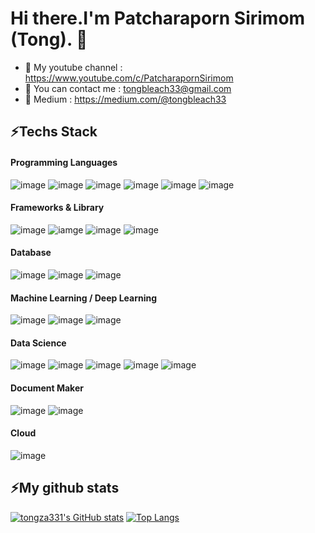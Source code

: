 # Hi there.I'm Patcharaporn Sirimom (Tong). 👋

- 🌱 My youtube channel : https://www.youtube.com/c/PatcharapornSirimom
- 💬 You can contact me : tongbleach33@gmail.com
- 💬 Medium : https://medium.com/@tongbleach33

## ⚡Techs Stack
#### Programming Languages
![image](https://img.shields.io/badge/Python-FFD43B?style=for-the-badge&logo=python&logoColor=blue)
![image](https://img.shields.io/badge/R-276DC3?style=for-the-badge&logo=r&logoColor=white)
![image](https://img.shields.io/badge/HTML5-E34F26?style=for-the-badge&logo=html5&logoColor=white)
![image](https://img.shields.io/badge/CSS3-1572B6?style=for-the-badge&logo=css3&logoColor=white)
![image](https://img.shields.io/badge/C-00599C?style=for-the-badge&logo=c&logoColor=white)
![image](https://img.shields.io/badge/Verilog-20BEFF?style=for-the-badge&logo=16542113/50175134-4f7b3700-02fc-11e9-914e-cb317fddce4e.png&logoColor=white)
#### Frameworks & Library
![image](https://img.shields.io/badge/Django-092E20?style=for-the-badge&logo=django&logoColor=green)
![iamge](https://img.shields.io/badge/Flask-000000?style=for-the-badge&logo=flask&logoColor=white)
![image](https://img.shields.io/badge/Streamlit-FF4B4B?style=for-the-badge&logo=Streamlit&logoColor=white)
![image](https://img.shields.io/badge/Odoo-714B67?style=for-the-badge&logo=Odoo&logoColor=white)
#### Database
![image](https://img.shields.io/badge/PostgreSQL-316192?style=for-the-badge&logo=postgresql&logoColor=white)
![image](https://img.shields.io/badge/redis-%23DD0031.svg?&style=for-the-badge&logo=redis&logoColor=white)
![image](https://img.shields.io/badge/SQLite-07405E?style=for-the-badge&logo=sqlite&logoColor=white)
#### Machine Learning / Deep Learning
![image](https://img.shields.io/badge/Keras-FF0000?style=for-the-badge&logo=keras&logoColor=white)
![image](https://img.shields.io/badge/TensorFlow-FF6F00?style=for-the-badge&logo=tensorflow&logoColor=white)
![image](https://img.shields.io/badge/dialogflow-FF9800?style=for-the-badge&logo=dialogflow&logoColor=white)
#### Data Science
![image](https://img.shields.io/badge/scikit_learn-F7931E?style=for-the-badge&logo=scikit-learn&logoColor=white)
![image](https://img.shields.io/badge/OpenCV-27338e?style=for-the-badge&logo=OpenCV&logoColor=white)
![image](https://img.shields.io/badge/Numpy-777BB4?style=for-the-badge&logo=numpy&logoColor=white)
![image](https://img.shields.io/badge/Pandas-2C2D72?style=for-the-badge&logo=pandas&logoColor=white)
![image](https://img.shields.io/badge/Plotly-239120?style=for-the-badge&logo=plotly&logoColor=white)
#### Document Maker
![image](https://img.shields.io/badge/LaTeX-47A141?style=for-the-badge&logo=LaTeX&logoColor=white)
![image](https://img.shields.io/badge/Microsoft_Word-2B579A?style=for-the-badge&logo=microsoft-word&logoColor=white)
#### Cloud 
![image](https://img.shields.io/badge/Vercel-000000?style=for-the-badge&logo=vercel&logoColor=white)

## ⚡My github stats

[![tongza331's GitHub stats](https://github-readme-stats.vercel.app/api?username=tongza331&theme=shades-of-purple)](https://github.com/anuraghazra/github-readme-stats)
[![Top Langs](https://github-readme-stats.vercel.app/api/top-langs/?username=tongza331&layout=compact)](https://github.com/anuraghazra/github-readme-stats)
